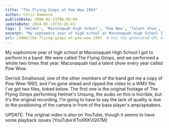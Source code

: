 ```yaml
---
title: "The Flying Gimps at Pow Wow 1993"
author: Chris Hammond
publishDate: 2006-02-23T06:09:00
updateDate: 2024-05-13T19:26:43
tags: [ 'Helmet', 'Maconoquah High School', 'Pow Wow', 'Talent Show', 'The Flying Gimps', 'Unsung' ]
excerpt: "My sophomore year of high school at Maconaquah High School I got to perform in a band. We were called The Flying Gimps, and we performed a whole two times that year. Maconaquah had a talent show every year called Pow Wow. Derrick Smallwood, one of the other members of the band got me a copy of Pow Wow 1993, and I&#39;ve gone ahead and ripped the video to a WMV file. I&#39;ve got two files, linked below. The first one is the original footage of The Flying Gimps performing Helmet&#39;s Unsung, the audio on this is horrible, but it&#39;s the original recording, I&#39;m going to have to say the lack of quality is due to the positioning of the camera in front of the bass player&#39;s amp/speakers. https://christoc.com/video/TheFlyingGimps-Unsung-93.wmv 18.4mb The second video is what we should have sounded like! I&#39;ve dubbed in the song from Helmet over the video. https://christoc.com/video/TheFlyingGimps-UnsungDubb-93.wmv&nbsp;19mb UPDATE: The original video is also on YouTube, though it seems to have some playback issues [YouTube:KToXKKVQ07M] "
url: /2006/the-flying-gimps-at-pow-wow-1993  # Use the generated URL with year
---
```

<p>My sophomore year of high school at Maconaquah High School I got to perform in a band. We were called The Flying Gimps, and we performed a whole two times that year. Maconaquah had a talent show every year called Pow Wow.</p>  <p>Derrick Smallwood, one of the other members of the band got me a copy of Pow Wow 1993, and I&#39;ve gone ahead and ripped the video to a WMV file. I&#39;ve got two files, linked below. The first one is the original footage of The Flying Gimps performing Helmet&#39;s Unsung, the audio on this is horrible, but it&#39;s the original recording, I&#39;m going to have to say the lack of quality is due to the positioning of the camera in front of the bass player&#39;s amp/speakers.</p>  <p>UPDATE: The original video is also on YouTube, though it seems to have some playback issues [YouTube:KToXKKVQ07M]</p> 
